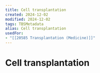 ```yaml
---
title: Cell transplantation
created: 2024-12-02
modified: 2024-12-02
tags: TBSMetadata
alias: Cell transplantation
usedFor:
- "[[20585 Transplantation (Medicine)]]"
---
```

# Cell transplantation
